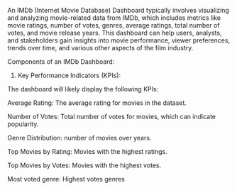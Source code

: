 An IMDb (Internet Movie Database) Dashboard typically involves visualizing and analyzing movie-related data from IMDb, which includes metrics like movie ratings, number of votes, genres, average ratings, total number of votes, and movie release years. This dashboard can help users, analysts, and stakeholders gain insights into movie performance, viewer preferences, trends over time, and various other aspects of the film industry.

Components of an IMDb Dashboard:
1. Key Performance Indicators (KPIs):
   
The dashboard will likely display the following KPIs:

Average Rating: The average rating for movies in the dataset.

Number of Votes: Total number of votes for movies, which can indicate popularity.

Genre Distribution: number of movies over years.

Top Movies by Rating: Movies with the highest ratings.

Top Movies by Votes: Movies with the highest votes.

Most voted genre: Highest votes genres
